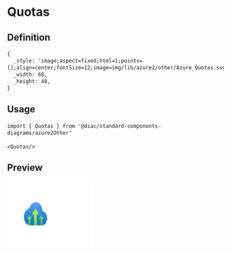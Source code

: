 # Quotas

## Definition

```
{
  _style: 'image;aspect=fixed;html=1;points=[];align=center;fontSize=12;image=img/lib/azure2/other/Azure_Quotas.svg;strokeColor=none;',
  _width: 68,
  _height: 48,
}
```

## Usage

```
import { Quotas } from '@diac/standard-components-diagrams/azure2Other'

<Quotas/>
```

## Preview

<img src="./quotas.png" width="200"/>
